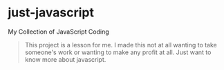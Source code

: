 # just-javascript
My Collection of JavaScript Coding
> This project is a lesson for me. I made this not at all wanting to take someone's work or wanting to make any profit at all. Just want to know more about javascript.
